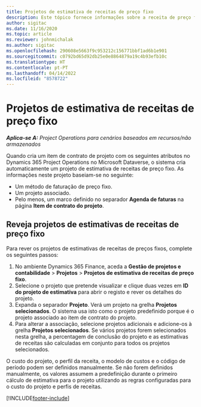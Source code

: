 ```yaml
---
title: Projetos de estimativa de receitas de preço fixo
description: Este tópico fornece informações sobre a receita de preço fixo em projetos.
author: sigitac
ms.date: 11/16/2020
ms.topic: article
ms.reviewer: johnmichalak
ms.author: sigitac
ms.openlocfilehash: 290608e5663f9c953212c156771bbf1ad6b1e901
ms.sourcegitcommit: c0792bd65d92db25e0e8864879a19c4b93efb10c
ms.translationtype: HT
ms.contentlocale: pt-PT
ms.lasthandoff: 04/14/2022
ms.locfileid: "8578722"
---
```

# <a name="fixed-price-revenue-estimate-projects"></a>Projetos de estimativa de receitas de preço fixo 

_**Aplica-se A:** Project Operations para cenários baseados em recursos/não armazenados_

Quando cria um item de contrato de projeto com os seguintes atributos no Dynamics 365 Project Operations no Microsoft Dataverse, o sistema cria automaticamente um projeto de estimativa de receitas de preço fixo. As informações neste projeto baseiam-se no seguinte:

  - Um método de faturação de preço fixo.
  - Um projeto associado.
  - Pelo menos, um marco definido no separador **Agenda de faturas** na página **Item de contrato do projeto**.

## <a name="review-fixed-price-revenue-estimates-projects"></a>Reveja projetos de estimativas de receitas de preço fixo
Para rever os projetos de estimativas de receitas de preços fixos, complete os seguintes passos:

1. No ambiente Dynamics 365 Finance, aceda a **Gestão de projetos e contabilidade** > **Projetos** > **Projetos de estimativa de receitas de preço fixo**.
2. Selecione o projeto que pretende visualizar e clique duas vezes em **ID do projeto de estimativa** para abrir o registo e rever os detalhes do projeto.
3. Expanda o separador **Projeto**. Verá um projeto na grelha **Projetos selecionados**. O sistema usa isto como o projeto predefinido porque é o projeto associado ao item de contrato do projeto. 
4. Para alterar a associação, selecione projetos adicionais e adicione-os à grelha **Projetos selecionados**. Se vários projetos forem selecionados nesta grelha, a percentagem de conclusão do projeto e as estimativas de receitas são calculadas em conjunto para todos os projetos selecionados.

  O custo do projeto, o perfil da receita, o modelo de custos e o código de período podem ser definidos manualmente. Se não forem definidos manualmente, os valores assumem a predefinição durante o primeiro cálculo de estimativa para o projeto utilizando as regras configuradas para o custo do projeto e perfis de receitas.



[!INCLUDE[footer-include](../includes/footer-banner.md)]